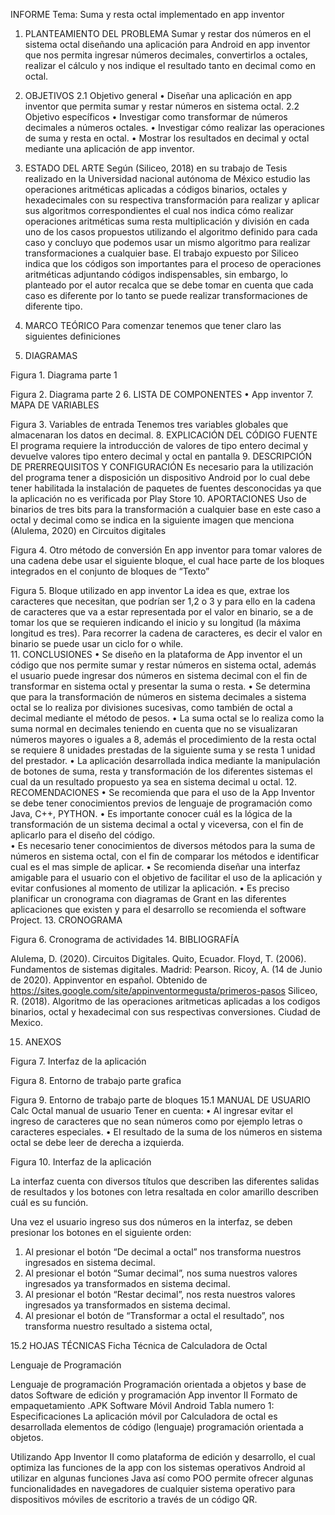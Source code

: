 INFORME
Tema: Suma y resta octal implementado en app inventor
1.	PLANTEAMIENTO DEL PROBLEMA
Sumar y restar dos números en el sistema octal diseñando una aplicación para Android en app inventor que nos permita ingresar números decimales, convertirlos a octales, realizar el cálculo y nos indique el resultado tanto en decimal como en octal.
2.	OBJETIVOS
2.1	Objetivo general
•	Diseñar una aplicación en app inventor que permita sumar y restar números en sistema octal.
2.2 Objetivo específicos
•	Investigar como transformar de números decimales a números octales.
•	Investigar cómo realizar las operaciones de suma y resta en octal.
•	Mostrar los resultados en decimal y octal mediante una aplicación de app inventor.
3.	ESTADO DEL ARTE
Según (Siliceo, 2018) en su trabajo de Tesis realizado en la Universidad nacional autónoma de México estudio las operaciones aritméticas aplicadas a códigos binarios, octales y hexadecimales con su respectiva transformación para realizar y aplicar sus algoritmos correspondientes el cual nos indica cómo realizar operaciones aritméticas suma resta multiplicación y división en cada uno de los casos propuestos utilizando el algoritmo definido para cada caso y concluyo que podemos usar un mismo algoritmo para realizar transformaciones a cualquier base.
El trabajo expuesto por Siliceo indica que los códigos son importantes para el proceso de operaciones aritméticas adjuntando códigos indispensables, sin embargo, lo planteado por el autor recalca que se debe tomar en cuenta que cada caso es diferente por lo tanto se puede realizar transformaciones de diferente tipo. 


4.	MARCO TEÓRICO
Para comenzar tenemos que tener claro las siguientes definiciones 
 
5.	DIAGRAMAS
 
Figura 1. Diagrama parte 1
 
Figura 2. Diagrama parte 2
6.	LISTA DE COMPONENTES
•	App inventor
7.	MAPA DE VARIABLES
 
Figura 3. Variables de entrada
Tenemos tres variables globales que almacenaran los datos en decimal.
8.	EXPLICACIÓN DEL CÓDIGO FUENTE
El programa requiere la introducción de valores de tipo entero decimal y devuelve valores tipo entero decimal y octal en pantalla
9.   DESCRIPCIÓN DE PRERREQUISITOS Y CONFIGURACIÓN
Es necesario para la utilización del programa tener a disposición un dispositivo Android por lo cual debe tener habilitada la instalación de paquetes de fuentes desconocidas ya que la aplicación no es verificada por Play Store
10.	APORTACIONES
Uso de binarios de tres bits para la transformación a cualquier base en este caso a octal y decimal como se indica en la siguiente imagen que menciona (Alulema, 2020) en Circuitos digitales
 
Figura 4. Otro método de conversión
En app inventor para tomar valores de una cadena debe usar el siguiente bloque, el cual hace parte de los bloques integrados en el conjunto de bloques de “Texto”
 
Figura 5. Bloque utilizado en app inventor
La idea es que, extrae los caracteres que necesitan, que podrían ser 1,2 o 3 y para ello en la cadena de caracteres que va a estar representada por el valor en binario, se a de tomar los que se requieren indicando el inicio y su longitud (la máxima longitud es tres). Para recorrer la cadena de caracteres, es decir el valor en binario se puede usar un ciclo for o while.  
11.	CONCLUSIONES
•	Se diseño en la plataforma de App inventor el un código que nos permite sumar y restar números en sistema octal, además el usuario puede ingresar dos números en sistema decimal con el fin de transformar en sistema octal y presentar la suma o resta. 
•	Se determina que para la transformación de números en sistema decimales a sistema octal se lo realiza por divisiones sucesivas, como también de octal a decimal mediante el método de pesos.
•	La suma octal se lo realiza como la suma normal en decimales teniendo en cuenta que no se visualizaran números mayores o iguales a 8, además el procedimiento de la resta octal se requiere 8 unidades prestadas de la siguiente suma y se resta 1 unidad del prestador.
•	La aplicación desarrollada indica mediante la manipulación de botones de suma, resta y transformación de los diferentes sistemas el cual da un resultado propuesto ya sea en sistema decimal u octal. 
12.	RECOMENDACIONES
•	Se recomienda que para el uso de la App Inventor se debe tener conocimientos previos de lenguaje de programación como Java, C++, PYTHON. 
•	Es importante conocer cuál es la lógica de la transformación de un sistema decimal a octal y viceversa, con el fin de aplicarlo para el diseño del código.  
•	Es necesario tener conocimientos de diversos métodos para la suma de números en sistema octal, con el fin de comparar los métodos e identificar cual es el mas simple de aplicar. 
•	Se recomienda diseñar una interfaz amigable para el usuario con el objetivo de facilitar el uso de la aplicación y evitar confusiones al momento de utilizar la aplicación. 
•	Es preciso planificar un cronograma con diagramas de Grant en las diferentes aplicaciones que existen y para el desarrollo se recomienda el software Project. 
13.	CRONOGRAMA
 
Figura 6. Cronograma de actividades
14.	BIBLIOGRAFÍA

Alulema, D. (2020). Circuitos Digitales. Quito, Ecuador.
Floyd, T. (2006). Fundamentos de sistemas digitales. Madrid: Pearson.
Ricoy, A. (14 de Junio de 2020). Appinventor en español. Obtenido de https://sites.google.com/site/appinventormegusta/primeros-pasos
Siliceo, R. (2018). Algoritmo de las operaciones aritmeticas aplicadas a los codigos binarios, octal y hexadecimal con sus respectivas conversiones. Ciudad de Mexico.

15.	ANEXOS
 
Figura 7. Interfaz de la aplicación
 
Figura 8. Entorno de trabajo parte grafica
 
Figura 9. Entorno de trabajo parte de bloques
15.1 MANUAL DE USUARIO
Calc Octal manual de usuario
Tener en cuenta:
•	Al ingresar evitar el ingreso de caracteres que no sean números como por ejemplo letras o caracteres especiales.
•	El resultado de la suma de los números en sistema octal se debe leer de derecha a izquierda.

 
Figura 10. Interfaz de la aplicación

La interfaz cuenta con diversos títulos que describen las diferentes salidas de resultados y los botones con letra resaltada en color amarillo describen cuál es su función.

Una vez el usuario ingreso sus dos números en la interfaz, se deben presionar los botones en el siguiente orden:

1.	Al presionar el botón “De decimal a octal” nos transforma nuestros ingresados en sistema decimal.
2.	Al presionar el botón “Sumar decimal”, nos suma nuestros valores ingresados ya transformados en sistema decimal. 
3.	Al presionar el botón “Restar decimal”, nos resta nuestros valores ingresados ya transformados en sistema decimal. 
4.	Al presionar el botón de “Transformar a octal el resultado”, nos transforma nuestro resultado a sistema octal,


15.2 HOJAS TÉCNICAS
Ficha Técnica de Calculadora de Octal

Lenguaje de Programación

Lenguaje de programación	Programación orientada a objetos y base de datos
Software de edición y programación	App inventor II
Formato de empaquetamiento	.APK
Software	Móvil Android
Tabla numero 1: Especificaciones
La aplicación móvil por Calculadora de octal es desarrollada elementos de código (lenguaje) programación orientada a objetos.

Utilizando App Inventor II como plataforma de edición y desarrollo, el cual optimiza las funciones de la app con los sistemas operativos Android al utilizar en algunas funciones Java así como POO permite ofrecer algunas funcionalidades en navegadores de cualquier sistema operativo para dispositivos móviles de escritorio a través de un código QR.
